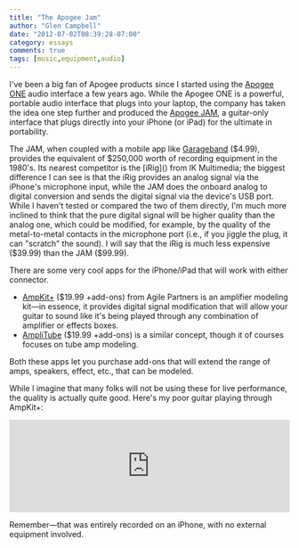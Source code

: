 ```yaml
---
title: "The Apogee Jam"
author: "Glen Campbell"
date: "2012-07-02T08:39:28-07:00"
category: essays
comments: true
tags: [music,equipment,audio]
---
```


I've been a big fan of Apogee products since I started using the
[Apogee ONE](http://glenc.co/2010/09/08/the-apogee-one/) audio
interface a few years ago. While the Apogee ONE is a powerful,
portable audio interface that plugs into your laptop, the company
has taken the idea one step further and produced the [Apogee
JAM](http://www.apogeedigital.com/products/jam.php), a guitar-only
interface that plugs directly into your iPhone (or iPad) for the
ultimate in portability.

The JAM, when coupled with a mobile app like
[Garageband](http://itunes.apple.com/us/app/garageband/id408709785?mt=8)
($4.99), provides the equivalent of $250,000 worth of recording
equipment in the 1980's. Its nearest competitor is the [iRig]()
from IK Multimedia; the biggest difference I can see is that the
iRig provides an analog signal via the iPhone's microphone input,
while the JAM does the onboard analog to digital conversion and
sends the digital signal via the device's USB port. While I haven't
tested or compared the two of them directly, I'm much more inclined
to think that the pure digital signal will be higher quality than
the analog one, which could be modified, for example, by the quality
of the metal-to-metal contacts in the microphone port (i.e., if you
jiggle the plug, it can "scratch" the sound). I will say that the
iRig is much less expensive ($39.99) than the JAM ($99.99).

There are some very cool apps for the iPhone/iPad that will work
with either connector.

* [AmpKit+](http://itunes.apple.com/us/app/ampkit+/id385758778?mt=8)
  ($19.99 +add-ons) from Agile Partners is an amplifier modeling
  kit&mdash;in essence, it provides digital signal modification that
  will allow your guitar to sound like it's being played through any
  combination of amplifier or effects boxes.
* [AmpliTube](http://itunes.apple.com/us/app/ampkit+/id385758778?mt=8)
  ($19.99 +add-ons) is a similar concept, though it of courses
  focuses on tube amp modeling.

Both these apps let you purchase add-ons that will extend the range
of amps, speakers, effect, etc., that can be modeled.

While I imagine that many folks will not be using these for live
performance, the quality is actually quite good. Here's my poor
guitar playing through AmpKit+:

<iframe width="100%" height="166" scrolling="no" frameborder="no" src="https://w.soundcloud.com/player/?url=http%3A%2F%2Fapi.soundcloud.com%2Ftracks%2F36902234"></iframe>

Remember&mdash;that was entirely recorded on an iPhone, with no
external equipment involved.
